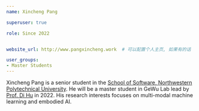 ```yaml
---
name: Xincheng Pang

superuser: true

role: Since 2022


website_url: http://www.pangxincheng.work  # 可以配置个人主页, 如果有的话

user_groups:
- Master Students
---
```

Xincheng Pang is a senior student in the [School of Software, Northwestern Polytechnical University](https://www.nwpu.edu.cn/). He will be a master student in GeWu Lab lead by [Prof. Di Hu]((https://dtaoo.github.io/)) in 2022. His research interests focuses on multi-modal machine learning and embodied AI.